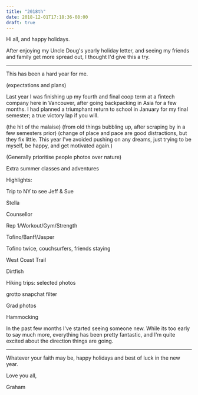 ```yaml
---
title: "2018th"
date: 2018-12-01T17:18:36-08:00
draft: true
---
```


Hi all, and happy holidays.

After enjoying my Uncle Doug's yearly holiday letter, and seeing my friends and family get more spread out, I thought I'd give this a try. 

____

This has been a hard year for me. 

(expectations and plans)

Last year I was finishing up my fourth and final coop term at a fintech company here in Vancouver, after going backpacking in Asia for a few months. I had planned a triumphant return to school in January for my final semester; a true victory lap if you will. 


(the hit of the malaise) (from old things bubbling up, after scraping by in a few semesters prior) (change of place and pace are good distractions, but they fix little. This year I've avoided pushing on any dreams, just trying to be myself, be happy, and get motivated again.)

(Generally prioritise people photos over nature)

Extra summer classes and adventures

Highlights:

Trip to NY to see Jeff & Sue

Stella

Counsellor

Rep 1/Workout/Gym/Strength

Tofino/Banff/Jasper

Tofino twice, couchsurfers, friends staying

West Coast Trail

Dirtfish

Hiking trips: selected photos

grotto snapchat filter

Grad photos

Hammocking

In the past few months I've started seeing someone new. While its too early to say much more, everything has been pretty fantastic, and I'm quite excited about the direction things are going. 

___

Whatever your faith may be, happy holidays and best of luck in the new year.

Love you all,

Graham
